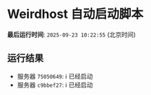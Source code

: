 # Weirdhost 自动启动脚本

**最后运行时间**: `2025-09-23 10:22:55` (北京时间)

## 运行结果

- 服务器 `75050649`: ℹ️ 已经启动
- 服务器 `c9bbef27`: ℹ️ 已经启动
